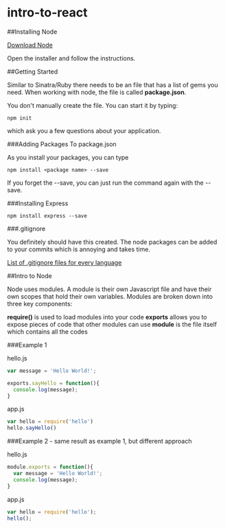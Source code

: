 # intro-to-react

##Installing Node

[Download Node](https://nodejs.org/en/)

Open the installer and follow the instructions.

##Getting Started

Similar to Sinatra/Ruby there needs to be an file that has a list of gems you need. When working with node, the file is called **package.json**.

You don't manually create the file. You can start it by typing:

```
npm init
```

which ask you a few questions about your application.

###Adding Packages To package.json

As you install your packages, you can type

```
npm install <package name> --save
```

If you forget the --save, you can just run the command again with the --save.

###Installing Express

```
npm install express --save
```

###.gitignore

You definitely should have this created.
The node packages can be added to your commits which is annoying and takes time.

[List of .gitignore files for every language](https://github.com/github/gitignore)

##Intro to Node

Node uses modules. A module is their own Javascript file and have their own scopes that hold their own variables.
Modules are broken down into three key components:

**require()** is used to load modules into your code
**exports** allows you to expose pieces of code that other modules can use
**module** is the file itself which contains all the codes

###Example 1

hello.js
```javascript
var message = 'Hello World!';

exports.sayHello = function(){
  console.log(message);
}
```

app.js
```javascript
var hello = require('hello')
hello.sayHello()
```

###Example 2 - same result as example 1, but different approach

hello.js
```javascript
module.exports = function(){
  var message = 'Hello World!';
  console.log(message);
}
```

app.js
```javascript
var hello = require('hello');
hello();
```